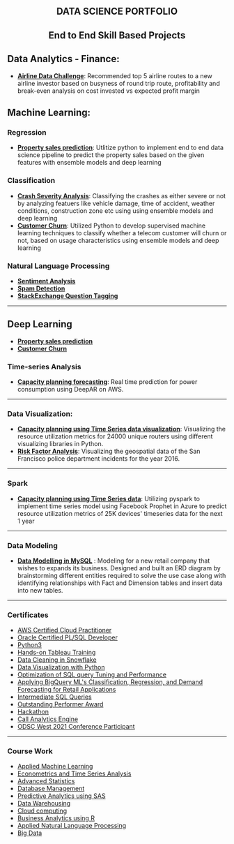 <h2 align='center'>  DATA SCIENCE PORTFOLIO  </h2>

<h2 align='center'> End to End Skill Based Projects  </h2>



## Data Analytics - Finance:  
* __[Airline Data Challenge](https://user-images.githubusercontent.com/76837847/257948828-8bbad997-4dab-4598-a02f-f6c61b711931.mp4)__: Recommended top 5 airline routes to a new airline investor based on busyness of round trip route, profitability and break-even analysis on cost invested vs expected profit margin 
<!--https://docs.google.com/presentation/d/e/2PACX-1vT3vwjmlPIT4o9uESFjccOzPn426MkCBX1iHqR643kUTbh12ojBaYGNfz4qAowQWA/pub?start=true&loop=true&delayms=1000-->

## Machine Learning:
### Regression
* __[Property sales prediction](https://github.com/ArulAuror/Data-Science-Portfolio/tree/main/Regression%20ML%20Models/Property%20Sales%20Prediction)__: Utlitize python to implement end to end data science pipeline to predict the property sales based on the given features with ensemble models and deep learning

### Classification 
* __[Crash Severity Analysis](https://github.com/ArulAuror/Data-Science-Portfolio/tree/main/Classification%20ML%20Models/Crash%20Severity%20Analysis)__: Classifying the crashes as either severe or not by analyzing featuers like vehicle damage, time of accident, weather conditions, construction zone etc  using  using ensemble models and deep learning
* __[Customer Churn](https://github.com/ArulAuror/Data-Science-Portfolio/tree/main/Classification%20ML%20Models/Customer%20Churn)__: Utilized Python to develop supervised machine learning techniques to classify whether a telecom customer will churn or not, based on usage characteristics  using ensemble models and deep learning


### Natural Language Processing 
* __[Sentiment Analysis](https://github.com/youssefHosni/Data-Science-Portofolio/tree/main/Natural_Language_processing/Sentiment-analysis)__
* __[Spam Detection]()__ 
* __[StackExchange Question Tagging]()__  
---

## Deep Learning 
* __[Property sales prediction](https://github.com/ArulAuror/Data-Science-Portfolio/tree/main/Regression%20ML%20Models/Property%20Sales%20Prediction)__
* __[Customer Churn](https://github.com/ArulAuror/Data-Science-Portfolio/tree/main/Classification%20ML%20Models/Customer%20Churn)__

### Time-series Analysis
* __[Capacity planning forecasting](https://github.com/youssefHosni/Data-Science-Portofolio/tree/main/time-series-analysis/Power-consumption-forecasting)__: Real time prediction for power consumption using DeepAR on AWS.
---

### Data Visualization:
* __[Capacity planning using Time Series data visualization](https://www.novypro.com/project/capacity-planning-using-time-series-power-bi)__: Visualizing the resource utilization metrics for 24000 unique routers using different visualizing libraries in Python.
*  __[Risk Factor Analysis](https://www.novypro.com/project/risk-factor-analyis)__: Visualizing the geospatial data of the San Francisco police department incidents for the year 2016.
---

### Spark
* __[Capacity planning using Time Series data]()__: Utilizing pyspark to implement time series model using Facebook Prophet in Azure to predict resource utilization metrics of 25K devices' timeseries data for  the next 1 year
---

### Data Modeling 
* __[Data Modelling in MySQL](https://github.com/ArulAuror/Data-Science-Portfolio/tree/main/Data%20Modelling%20in%20MySQL)__ : Modeling for a new retail company that wishes to expands its business. Designed and built an ERD diagram by brainstorming different entities required to solve the use case along with identifying relationships with Fact and Dimension tables and insert data into new tables.
---

### Certificates 

* [AWS Certified Cloud Practitioner](https://www.credly.com/badges/18180e69-3dee-4ec5-8d45-4ff140bb3c53)
* [Oracle Certified PL/SQL Developer](https://www.credly.com/badges/892296be-af8c-4b3a-89fe-b0b3a4f305d7/public_url)  
* [Python3](https://courses.learncodeonline.in/learn/certificate/463898-12062)
* [Hands-on Tableau Training]()
* [Data Cleaning in Snowflake](https://www.coursera.org/account/accomplishments/certificate/S8WV3ASPA54F)
* [Data Visualization with Python]() 
* [Optimization of SQL query Tuning and Performance]()
* [Applying BigQuery ML's Classification, Regression, and Demand Forecasting for Retail Applications]()
* [Intermediate SQL Queries](https://www.datacamp.com/completed/statement-of-accomplishment/course/15730c44270e3df3e900efe75e68c142163a7a5e)
* [Outstanding Performer Award](https://jindal.utdallas.edu/student-resources/grammarly-quinncia/)
* [Hackathon](https://drive.google.com/file/d/1ocMwqoudB7LkkAPiwtqja9wNd0iLaFbO/view?usp=drive_link)
* [Call Analytics Engine](https://drive.google.com/file/d/1SMVRMNlNl99ck36hl9cZFmXSKeiQlSN9/view?usp=drive_link)
* [ODSC West 2021 Conference Participant]()
---

### Course Work
* [Applied Machine Learning]()
* [Econometrics and Time Series Analysis]()
* [Advanced Statistics]()
* [Database Management]()
* [Predictive Analytics using SAS]()
* [Data Warehousing]()
* [Cloud computing]()
* [Business Analytics using R]()
* [Applied Natural Language Processing]()
* [Big Data]()
